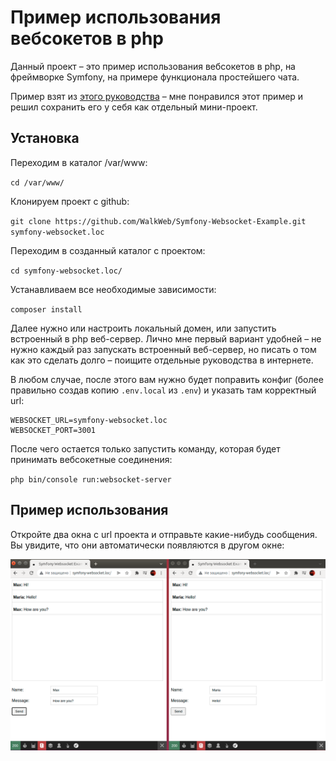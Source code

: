 
# Пример использования вебсокетов в php

Данный проект – это пример использования вебсокетов в php, на фреймворке Symfony, на примере функционала простейшего
чата.

Пример взят из [этого руководства](https://rojas.io/symfony-5-websockets-tutorial/) – мне понравился этот пример и решил 
сохранить его у себя как отдельный мини-проект.


## Установка

Переходим в каталог /var/www:

`cd /var/www/`

Клонируем проект с github:

`git clone https://github.com/WalkWeb/Symfony-Websocket-Example.git symfony-websocket.loc`

Переходим в созданный каталог с проектом:

`cd symfony-websocket.loc/`

Устанавливаем все необходимые зависимости:

`composer install`

Далее нужно или настроить локальный домен, или запустить встроенный в php веб-сервер. Лично мне первый вариант удобней – 
не нужно каждый раз запускать встроенный веб-сервер, но писать о том как это сделать долго – поищите отдельные 
руководства в интернете.

В любом случае, после этого вам нужно будет поправить конфиг (более правильно создав копию `.env.local` из `.env`) и
указать там корректный url:

```
WEBSOCKET_URL=symfony-websocket.loc
WEBSOCKET_PORT=3001
```

После чего остается только запустить команду, которая будет принимать вебсокетные соединения:

`php bin/console run:websocket-server`


## Пример использования

Откройте два окна с url проекта и отправьте какие-нибудь сообщения. Вы увидите, что они автоматически появляются в 
другом окне:

![alt text](public/images/example.png)
